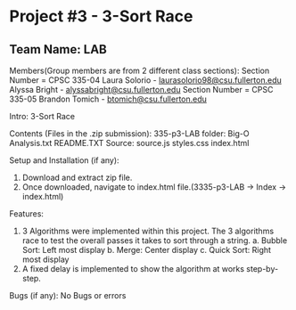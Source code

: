 # Project #3 - 3-Sort Race
## Team Name: LAB

Members(Group members are from 2 different class sections):
Section Number = CPSC 335-04 
Laura Solorio  - laurasolorio98@csu.fullerton.edu
Alyssa Bright  - alyssabright@csu.fullerton.edu
Section Number = CPSC 335-05
Brandon Tomich - btomich@csu.fullerton.edu

Intro: 3-Sort Race

Contents (Files in the .zip submission):
335-p3-LAB folder:
	Big-O Analysis.txt
	README.TXT
	Source:
		source.js
		styles.css
		index.html

Setup and Installation (if any): 
1. Download and extract zip file.
2. Once downloaded, navigate to index.html file.(3335-p3-LAB -> Index -> index.html)

Features:
1. 3 Algorithms were implemented within this project. The 3 algorithms race to test the overall passes it takes to sort through a string.
	a. Bubble Sort: Left most display
	b. Merge: Center display
	c. Quick Sort: Right most display
3. A fixed delay is implemented to show the algorithm at works step-by-step.

Bugs (if any): No Bugs or errors
